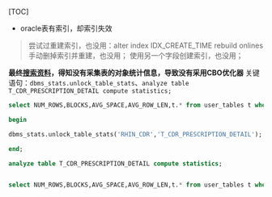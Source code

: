 [TOC]

* oracle表有索引，却索引失效
> 尝试过重建索引，也没用：alter index IDX_CREATE_TIME rebuild onlines
> 手动删掉索引并重建，也没用；
> 使用另一个字段创建索引，也没用；

**最终[搜索资料](https://blog.csdn.net/firament/article/details/126117356)，得知没有采集表的对象统计信息，导致没有采用CBO优化器**
关键语句：`dbms_stats.unlock_table_stats`、`analyze table T_CDR_PRESCRIPTION_DETAIL compute statistics;`

```sql
select NUM_ROWS,BLOCKS,AVG_SPACE,AVG_ROW_LEN,t.* from user_tables t where table_name='T_CDR_PRESCRIPTION_DETAIL';

begin

dbms_stats.unlock_table_stats('RHIN_CDR','T_CDR_PRESCRIPTION_DETAIL');

end;

analyze table T_CDR_PRESCRIPTION_DETAIL compute statistics;


select NUM_ROWS,BLOCKS,AVG_SPACE,AVG_ROW_LEN,t.* from user_tables t where table_name='T_CDR_PRESCRIPTION_DETAIL';
```